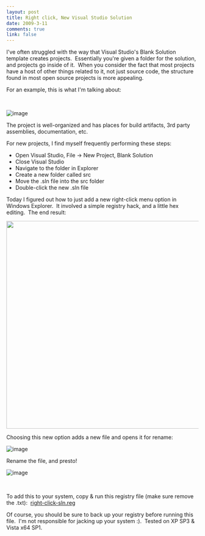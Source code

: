 ```yaml
--- 
layout: post
title: Right click, New Visual Studio Solution
date: 2009-3-11
comments: true
link: false
---
```

<p>I've often struggled with the way that Visual Studio's Blank Solution template creates projects.&nbsp; Essentially you're given a folder for the solution, and projects go inside of it.&nbsp; When you consider the fact that most projects have a host of other things related to it, not just source code, the structure found in most open source projects is more appealing.</p> <p>For an example, this is what I'm talking about:</p> <p>&nbsp;</p> <p><img src="/images/image_3.png" alt="image"  border="0" /> </p> <p>The project is well-organized and has places for build artifacts, 3rd party assemblies, documentation, etc.</p> <p>For new projects, I find myself frequently performing these steps:</p> <ul> <li>Open Visual Studio, File -&gt; New Project, Blank Solution  <li>Close Visual Studio  <li>Navigate to the folder in Explorer  <li>Create a new folder called src  <li>Move the .sln file into the src folder  <li>Double-click the new .sln file</li></ul> <p>Today I figured out how to just add a new right-click menu option in Windows Explorer.&nbsp; It involved a simple registry hack, and a little hex editing.&nbsp; The end result:</p> <p><img style="border-top-width: 0px; border-left-width: 0px; border-bottom-width: 0px; border-right-width: 0px" height="545" alt="" src="http://flux88.com/files/media/image/WindowsLiveWriter/RightclickNewVisualStudioSolution_E781/image_6.png" width="729" border="0"> </p> <p>Choosing this new option adds a new file and opens it for rename:</p> <p><img src="/images/image_7c77b2e2-9224-41f5-9d5e-90f3217d7063.png" alt="image"  border="0" /> </p> <p>Rename the file, and presto!</p> <p><img src="/images/image_8ddbb0d4-934e-4cf5-95ef-1383dee243a5.png" alt="image"  border="0" /> </p> <p>&nbsp;</p> <p>To add this to your system, copy &amp; run this registry file (make sure remove the .txt):&nbsp; <a href="http://flux88.com/uploads/right-click-sln.reg.txt" target="_blank">right-click-sln.reg</a></p> <p>Of course, you should be sure to back up your registry before running this file.&nbsp; I'm not responsible for jacking up your system :).&nbsp; Tested on XP SP3 &amp; Vista x64 SP1.</p>
